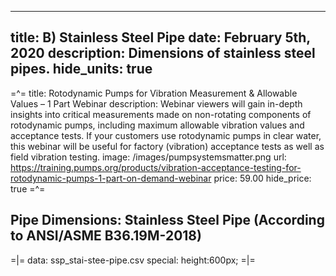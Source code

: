 -----
title: B) Stainless Steel Pipe
date: February 5th, 2020
description: Dimensions of stainless steel pipes.
hide_units: true
-----

=^=
title: Rotodynamic Pumps for Vibration Measurement & Allowable Values – 1 Part Webinar
description: Webinar viewers will gain in-depth insights into critical measurements made on non-rotating components of rotodynamic pumps, including maximum allowable vibration values and acceptance tests. If your customers use rotodynamic pumps in clear water, this webinar will be useful for factory (vibration) acceptance tests as well as field vibration testing.
image: /images/pumpsystemsmatter.png
url: https://training.pumps.org/products/vibration-acceptance-testing-for-rotodynamic-pumps-1-part-on-demand-webinar
price: 59.00
hide_price: true
=^=

## Pipe Dimensions: Stainless Steel Pipe (According to ANSI/ASME B36.19M-2018)

=|=
data: ssp_stai-stee-pipe.csv
special: height:600px;
=|=




